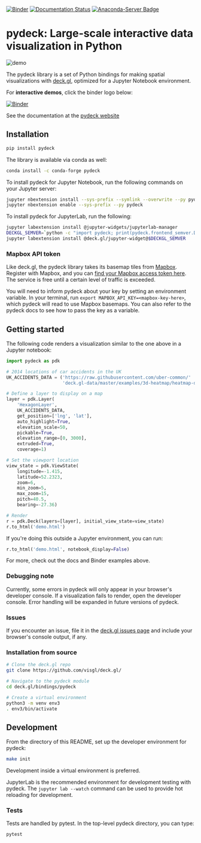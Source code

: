 [![Binder](https://mybinder.org/badge_logo.svg)](https://mybinder.org/v2/gh/uber/deck.gl/binder)
[![Documentation Status](https://readthedocs.org/projects/deckgl/badge/?version=latest)](https://pydeck.gl)
[![Anaconda-Server Badge](https://anaconda.org/conda-forge/pydeck/badges/version.svg)](https://anaconda.org/conda-forge/pydeck)

# pydeck: Large-scale interactive data visualization in Python

![demo](https://user-images.githubusercontent.com/2204757/58838976-1538f400-8615-11e9-84f6-a2fe42bb300b.gif)

The pydeck library is a set of Python bindings for making spatial visualizations with [deck.gl](https://deck.gl),
optimized for a Jupyter Notebook environment.

For __interactive demos__, click the binder logo below:

[![Binder](https://mybinder.org/static/logo.svg?v=f9f0d927b67cc9dc99d788c822ca21c0)](https://mybinder.org/v2/gh/uber/deck.gl/binder)


See the documentation at the [pydeck website](https://pydeck.gl)

## Installation

```bash
pip install pydeck
```

The library is available via conda as well:

```bash
conda install -c conda-forge pydeck
```

To install pydeck for Jupyter Notebook, run the following commands on your Jupyter server:

```bash
jupyter nbextension install --sys-prefix --symlink --overwrite --py pydeck
jupyter nbextension enable --sys-prefix --py pydeck
```

To install pydeck for JupyterLab, run the following:

```bash
jupyter labextension install @jupyter-widgets/jupyterlab-manager
DECKGL_SEMVER=`python -c "import pydeck; print(pydeck.frontend_semver.DECKGL_SEMVER)"`
jupyter labextension install @deck.gl/jupyter-widget@$DECKGL_SEMVER
```

### Mapbox API token

Like deck.gl, the pydeck library takes its basemap tiles from [Mapbox](http://mapbox.com/). Register with Mapbox, and you can [find your Mapbox access token here](https://account.mapbox.com/access-tokens/). The service is free until a certain level of traffic is exceeded.

You will need to inform pydeck about your key by setting an environment variable. In your terminal, run `export MAPBOX_API_KEY=<mapbox-key-here>`, which pydeck will read to use Mapbox basemaps. You can also refer to the pydeck docs to see how to pass the key as a variable.

## Getting started

The following code renders a visualization similar to the one above in a Jupyter notebook:

```python
import pydeck as pdk

# 2014 locations of car accidents in the UK
UK_ACCIDENTS_DATA = ('https://raw.githubusercontent.com/uber-common/'
                     'deck.gl-data/master/examples/3d-heatmap/heatmap-data.csv')

# Define a layer to display on a map
layer = pdk.Layer(
    'HexagonLayer',
    UK_ACCIDENTS_DATA,
    get_position=['lng', 'lat'],
    auto_highlight=True,
    elevation_scale=50,
    pickable=True,
    elevation_range=[0, 3000],
    extruded=True,                 
    coverage=1)

# Set the viewport location
view_state = pdk.ViewState(
    longitude=-1.415,
    latitude=52.2323,
    zoom=6,
    min_zoom=5,
    max_zoom=15,
    pitch=40.5,
    bearing=-27.36)

# Render
r = pdk.Deck(layers=[layer], initial_view_state=view_state)
r.to_html('demo.html')
```

If you're doing this outside a Jupyter environment, you can run:

```python
r.to_html('demo.html', notebook_display=False)
```

For more, check out the docs and Binder examples above.

### Debugging note

Currently, some errors in pydeck will only appear in your browser's developer console.
If a visualization fails to render, open the developer console.
Error handling will be expanded in future versions of pydeck.

### Issues

If you encounter an issue, file it in the [deck.gl issues page](https://github.com/visgl/deck.gl/issues/new?assignees=&labels=question&template=question.md&title=)
and include your browser's console output, if any.


### Installation from source

```bash
# Clone the deck.gl repo
git clone https://github.com/visgl/deck.gl/

# Navigate to the pydeck module
cd deck.gl/bindings/pydeck

# Create a virtual environment
python3 -m venv env3
. env3/bin/activate
```

## Development

From the directory of this README, set up the developer environment for pydeck:

```bash
make init
```

Development inside a virtual environment is preferred.

JupyterLab is the recommended environment for development testing with pydeck.
The `jupyter lab --watch` command can be used to provide hot reloading for development.

### Tests

Tests are handled by pytest. In the top-level pydeck directory, you can type:

```bash
pytest
```
